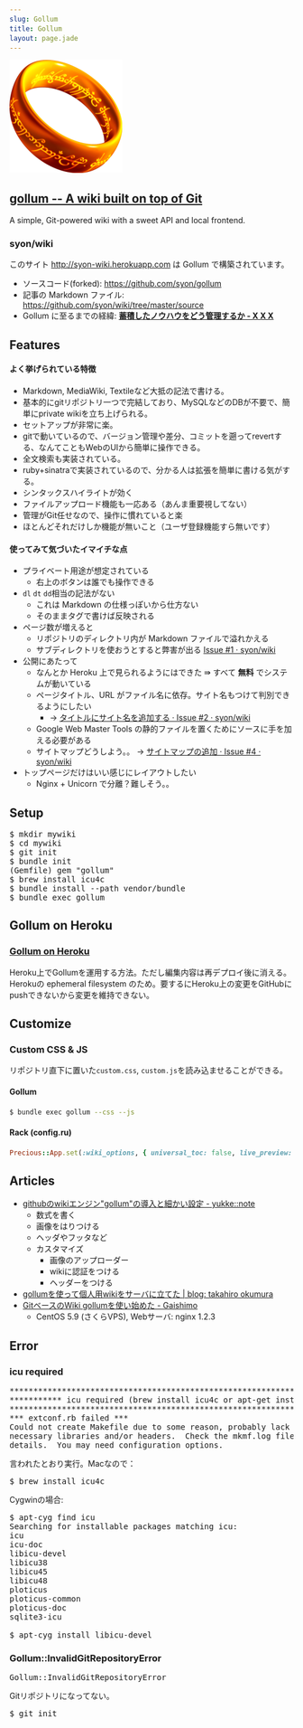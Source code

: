 ```yaml
---
slug: Gollum
title: Gollum
layout: page.jade
---
```


![Gollum](/assets/img/gollum.png)

<div id="gollum-heading">
  <h2>
    <a href="https://github.com/gollum/gollum">gollum -- A wiki built on top of Git</a>
  </h2>
  <p>A simple, Git-powered wiki with a sweet API and local frontend.</p>
</div>

### syon/wiki

このサイト http://syon-wiki.herokuapp.com は Gollum で構築されています。  
- ソースコード(forked): https://github.com/syon/gollum
- 記事の Markdown ファイル: https://github.com/syon/wiki/tree/master/source
- Gollum に至るまでの経緯: __[蓄積したノウハウをどう管理するか - X X X](http://syonx.hatenablog.com/entry/2014/07/30/010000)__


## Features

#### よく挙げられている特徴
- Markdown, MediaWiki, Textileなど大抵の記法で書ける。
- 基本的にgitリポジトリ一つで完結しており、MySQLなどのDBが不要で、簡単にprivate wikiを立ち上げられる。
- セットアップが非常に楽。
- gitで動いているので、バージョン管理や差分、コミットを遡ってrevertする、なんてこともWebのUIから簡単に操作できる。
- 全文検索も実装されている。
- ruby+sinatraで実装されているので、分かる人は拡張を簡単に書ける気がする。
- シンタックスハイライトが効く
- ファイルアップロード機能も一応ある（あんま重要視してない）
- 管理がGit任せなので、操作に慣れていると楽
- ほとんどそれだけしか機能が無いこと（ユーザ登録機能すら無いです）

#### 使ってみて気づいたイマイチな点
- プライベート用途が想定されている
    - 右上のボタンは誰でも操作できる
- `dl` `dt` `dd`相当の記法がない
    - これは Markdown の仕様っぽいから仕方ない
    - そのままタグで書けば反映される
- ページ数が増えると
    - リポジトリのディレクトリ内が Markdown ファイルで溢れかえる
    - サブディレクトリを使おうとすると弊害が出る [Issue #1 · syon/wiki](https://github.com/syon/wiki/issues/1)
- 公開にあたって
    - なんとか Heroku 上で見られるようにはできた ⇛ すべて __無料__ でシステムが動いている
    - ページタイトル、URL がファイル名に依存。サイト名もつけて判別できるようにしたい
        - → [タイトルにサイト名を追加する · Issue #2 · syon/wiki](https://github.com/syon/wiki/issues/2)
    - Google Web Master Tools の静的ファイルを置くためにソースに手を加える必要がある
    - サイトマップどうしよう。。 → [サイトマップの追加 · Issue #4 · syon/wiki](https://github.com/syon/wiki/issues/4)
- トップページだけはいい感じにレイアウトしたい
    - Nginx + Unicorn で分離？難しそう。。

## Setup

<pre>
$ mkdir mywiki
$ cd mywiki
$ git init
$ bundle init
(Gemfile) gem "gollum"
$ brew install icu4c
$ bundle install --path vendor/bundle
$ bundle exec gollum
</pre>

## Gollum on Heroku

### [Gollum on Heroku](http://javiersaldana.com/tech/2014/02/07/gollum-on-heroku.html)

Heroku上でGollumを運用する方法。ただし編集内容は再デプロイ後に消える。Herokuの ephemeral filesystem のため。要するにHeroku上の変更をGitHubにpushできないから変更を維持できない。

## Customize

### Custom CSS & JS

リポジトリ直下に置いた`custom.css`, `custom.js`を読み込ませることができる。

#### Gollum

```bash
$ bundle exec gollum --css --js
```

#### Rack (config.ru)

```ruby
Precious::App.set(:wiki_options, { universal_toc: false, live_preview: true, css: true, js: true })
```

## Articles

* [githubのwikiエンジン"gollum"の導入と細かい設定 - yukke::note](http://yukke.hateblo.jp/entry/2013/05/02/224859)
    * 数式を書く
    * 画像をはりつける
    * ヘッダやフッタなど
    * カスタマイズ
        * 画像のアップローダー
        * wikiに認証をつける
        * ヘッダーをつける
* [gollumを使って個人用wikiをサーバに立てた | blog: takahiro okumura](http://blog.hifumi.info/2014/02/02/my-wiki-powered-by-gollum/)
* [GitベースのWiki gollumを使い始めた - Gaishimo](http://gaishimo.hatenablog.com/entry/2013/01/27/234300)
    * CentOS 5.9 (さくらVPS), Webサーバ: nginx 1.2.3

## Error

### icu required

<pre>
***************************************************************************************
*********** icu required (brew install icu4c or apt-get install libicu-dev) ***********
***************************************************************************************
*** extconf.rb failed ***
Could not create Makefile due to some reason, probably lack of
necessary libraries and/or headers.  Check the mkmf.log file for more
details.  You may need configuration options.
</pre>

言われたとおり実行。Macなので：

<pre>
$ brew install icu4c
</pre>

Cygwinの場合:

<pre>
$ apt-cyg find icu
Searching for installable packages matching icu:
icu
icu-doc
libicu-devel
libicu38
libicu45
libicu48
ploticus
ploticus-common
ploticus-doc
sqlite3-icu

$ apt-cyg install libicu-devel
</pre>

### Gollum::InvalidGitRepositoryError
<pre>
Gollum::InvalidGitRepositoryError
</pre>
Gitリポジトリになってない。
<pre>
$ git init
</pre>
